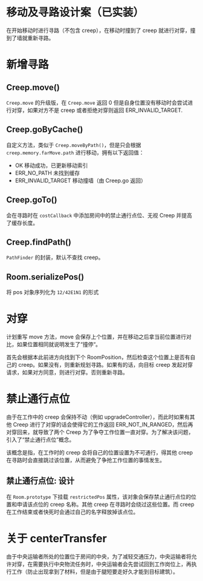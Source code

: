 # 移动及寻路设计案（已实装）

在开始移动时进行寻路（不包含 creep），在移动时撞到了 creep 就进行对穿，撞到了墙就重新寻路。

# 新增寻路

## Creep.move() 

`Creep.move` 的升级版，在 `Creep.move` 返回 0 但是自身位置没有移动时会尝试进行对穿，如果对方不是 creep 或者拒绝对穿则返回 ERR_INVALID_TARGET.

## Creep.goByCache()

自定义方法，类似于 `Creep.moveByPath()`，但是只会根据 `creep.memory.farMove.path` 进行移动，拥有以下返回值：

- OK 移动成功，已更新移动索引
- ERR_NO_PATH 未找到缓存
- ERR_INVALID_TARGET 移动撞墙（由 Creep.go 返回）

## Creep.goTo()

会在寻路时在 `costCallback` 中添加房间中的禁止通行点位、无视 Creep 并提高了缓存长度。

## Creep.findPath()

`PathFinder` 的封装，默认不查找 creep。

## Room.serializePos()

将 pos 对象序列化为 `12/42E1N1` 的形式

# 对穿

计划重写 move 方法，move 会保存上个位置，并在移动之后拿当前位置进行对比，如果位置相同就说明发生了“撞停“。

首先会根据本此前进方向找到下个 RoomPosition，然后检查这个位置上是否有自己的 creep。如果没有，则重新规划寻路。如果有的话，向目标 creep 发起对穿请求，如果对方同意，则进行对穿。否则重新寻路。

# 禁止通行点位

由于在工作中的 creep 会保持不动（例如 upgradeController），而此时如果有其他 Creep 进行了对穿的话会使得它的工作返回 ERR_NOT_IN_RANGED，然后再对穿回来，就导致了两个 Creep 为了争夺工作位置一直对穿。为了解决该问题，引入了“禁止通行点位”概念。

该概念是指，在工作时的 creep 会将自己的位置设置为不可通行，得其他 creep 在寻路时会直接跳过该位置，从而避免了争抢工作位置的事情发生。

## 禁止通行点位: 设计

在 `Room.prototype` 下挂载 `restrictedPos` 属性，该对象会保存禁止通行点位的位置和申请该点位的 creep 名称。其他 creep 在寻路时会绕过这些位置。而 creep 在工作结束或者快死时会通过自己的名字释放掉该点位。

# 关于 centerTransfer

由于中央运输者所处的位置位于房间的中央，为了减轻交通压力，中央运输者将允许对穿，在需要执行中央物流任务时，中央运输者会先尝试回到工作岗位上，再执行工作（防止出现拿到了材料，但是由于腿短要走好久才能到目标建筑）。